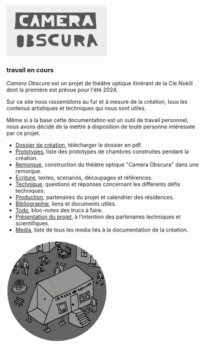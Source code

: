 ![Typo](contenu/img/typo.gif)

### travail en cours

*Camera Obscura* est un projet de théâtre optique itinérant de la Cie Nokill dont la première est prévue pour l'été 2024. 

Sur ce site nous rassemblons au fur et à mesure de la création, tous les contenus artistiques et techniques qui nous sont utiles. 

Même si à la base cette documentation est un outil de travail personnel, nous avons décidé de la mettre à disposition de toute personne intéressée par ce projet.

- [Dossier de création](contenu/dossier/dossier-camera-obscura-2024-web.pdf), télécharger le dossier en pdf.
- [Prototypes](contenu/prototypes), liste des prototypes de chambres construites pendant la création.
- [Remorque](contenu/remorque.md), construction du théâtre optique "Camera Obscura" dans une remorque.
- [Écriture](contenu/ecriture), textes, scenarios, découpages et références.
- [Technique](contenu/technique), questions et réponses concernant les differents défis techniques. 
- [Production](contenu/production.md), partenaires du projet et calendrier des résidences.
- [Bibliographie](contenu/bibliographie.md), liens et documents utiles.
- [Todo](contenu/todo.md), bloc-notes des trucs à faire.
- [Présentation du projet](contenu/presentation-partenaires.md), à l’intention des partenaires techniques et scientifiques.
- [Media](contenu/media.md), liste de tous les media liés à la documentation de la création.


![Dessin de la remorque](contenu/dessins/macaron_thumb_9.png)
